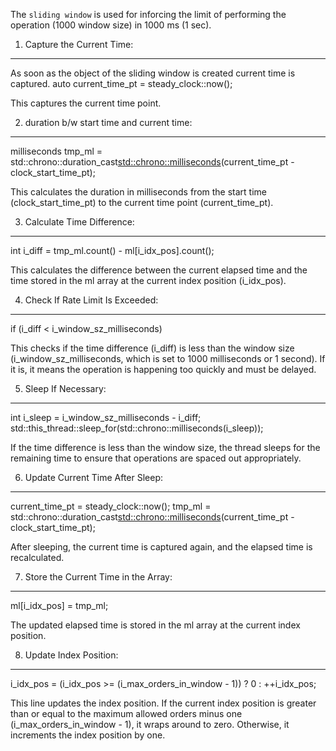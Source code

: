 The `sliding window` is used for inforcing the limit of performing the operation (1000 window size) in 1000 ms (1 sec).

1. Capture the Current Time:
-------------------------

As soon as the object of the sliding window is created current time is captured.
auto current_time_pt = steady_clock::now();

This captures the current time point.

2. duration b/w start time and current time:
--------------------------------------------

milliseconds tmp_ml = std::chrono::duration_cast<std::chrono::milliseconds>(current_time_pt - clock_start_time_pt);

This calculates the duration in milliseconds from the start time (clock_start_time_pt) to the current time point (current_time_pt).

3. Calculate Time Difference:
-----------------------------

int i_diff = tmp_ml.count() - ml[i_idx_pos].count();

This calculates the difference between the current elapsed time and the time stored in the ml array at the current index position (i_idx_pos).

4. Check If Rate Limit Is Exceeded:
-----------------------------------

if (i_diff < i_window_sz_milliseconds)

This checks if the time difference (i_diff) is less than the window size (i_window_sz_milliseconds, which is set to 1000 milliseconds or 1 second). If it is, it means the operation is happening too quickly and must be delayed.

5. Sleep If Necessary:
----------------------

int i_sleep = i_window_sz_milliseconds - i_diff;
std::this_thread::sleep_for(std::chrono::milliseconds(i_sleep));

If the time difference is less than the window size, the thread sleeps for the remaining time to ensure that operations are spaced out appropriately.

6. Update Current Time After Sleep:
-----------------------------------

current_time_pt = steady_clock::now();
tmp_ml = std::chrono::duration_cast<std::chrono::milliseconds>(current_time_pt - clock_start_time_pt);

After sleeping, the current time is captured again, and the elapsed time is recalculated.

7. Store the Current Time in the Array:
---------------------------------------

ml[i_idx_pos] = tmp_ml;

The updated elapsed time is stored in the ml array at the current index position.

8. Update Index Position:
-------------------------

i_idx_pos = (i_idx_pos >= (i_max_orders_in_window - 1)) ? 0 : ++i_idx_pos;

This line updates the index position. If the current index position is greater than or equal to the maximum allowed orders minus one (i_max_orders_in_window - 1), it wraps around to zero. Otherwise, it increments the index position by one.